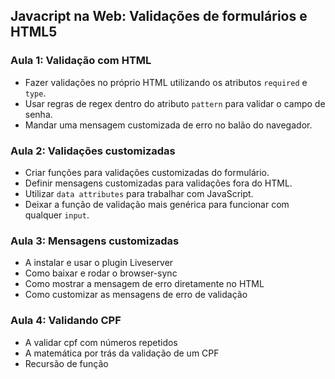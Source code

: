 ## Javacript na Web: Validações de formulários e HTML5

### Aula 1: Validação com HTML

- Fazer validações no próprio HTML utilizando os atributos `required` e `type`.
- Usar regras de regex dentro do atributo `pattern` para validar o campo de senha.
- Mandar uma mensagem customizada de erro no balão do navegador.

### Aula 2: Validações customizadas

- Criar funções para validações customizadas do formulário.
- Definir mensagens customizadas para validações fora do HTML.
- Utilizar `data attributes` para trabalhar com JavaScript.
- Deixar a função de validação mais genérica para funcionar com qualquer `input`.

### Aula 3: Mensagens customizadas

- A instalar e usar o plugin Liveserver
- Como baixar e rodar o browser-sync
- Como mostrar a mensagem de erro diretamente no HTML
- Como customizar as mensagens de erro de validação

### Aula 4: Validando CPF

- A validar cpf com números repetidos
- A matemática por trás da validação de um CPF
- Recursão de função

